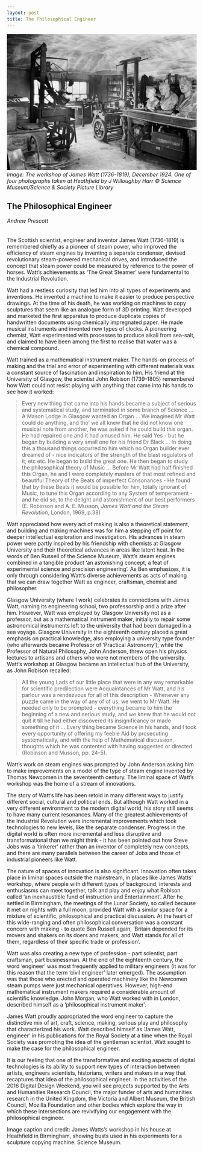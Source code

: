 ```yaml
---
layout: post
title: The Philosophical Engineer
---
```


![Image: The workshop of James Watt (1736-1819), December 1924. One of four photographs taken at Heathfield by J Willoughby Harr © Science Museum/Science & Society Picture Library](images/02.jpg)
_Image: The workshop of James Watt (1736-1819), December 1924. One of four photographs taken at Heathfield by J Willoughby Harr © Science Museum/Science & Society Picture Library_

## The Philosophical Engineer
*Andrew Prescott*
<br />
<br />
<br />
The Scottish scientist, engineer and inventor James Watt (1736-1819) is remembered chiefly as a pioneer of steam power, who improved the efficiency of steam engines by inventing a separate condenser, devised revolutionary steam-powered mechanical drives, and introduced the concept that steam power could be measured by reference to the power of horses. Watt’s achievements as ‘The Great Steamer’ were fundamental to the Industrial Revolution.

Watt had a restless curiosity that led him into all types of experiments and inventions. He invented a machine to make it easier to produce perspective drawings. At the time of his death, he was working on machines to copy sculptures that seem like an analogue form of 3D printing. Watt developed and marketed the first apparatus to produce duplicate copies of handwritten documents using chemically impregnated paper. He made musical instruments and invented new types of clocks. A pioneering chemist, Watt experimented with processes to produce alkali from sea-salt, and claimed to have been among the first to realise that water was a chemical compound.

Watt trained as a mathematical instrument maker. The hands-on process of making and the trial and error of experimenting with different materials was a constant source of fascination and inspiration to him. His friend at the University of Glasgow, the scientist John Robison (1739-1805) remembered how Watt could not resist playing with anything that came into his hands to see how it worked:

> Every new thing that came into his hands became a subject of serious and systematical study, and terminated in some branch of Science … A Mason Lodge in Glasgow wanted an Organ … We imagined Mr Watt could do anything, and tho’ we all knew that he did not know one musical note from another, he was asked if he could build this organ. He had repaired one and it had amused him. He said Yes - but he began by building a very small one for his friend Dr Black … In doing this a thousand things occurred to him which no Organ builder ever dreamed of - nice indicators of the strength of the blast regulators of it, etc etc. He began to build the great one. He then began to study the philosophical theory of Music … Before Mr Watt had half finished this Organ, he and I were completely masters of that most refined and beautiful Theory of the Beats of imperfect Consonances - He found that by these Beats it would be possible for him, totally ignorant of Music, to tune this Organ according to any System of temperament - and he did so, to the delight and astonishment of our best performers (E. Robinson and A. E. Musson, *James Watt and the Steam Revolution*, London, 1969, p.38)

Watt appreciated how every act of making is also a theoretical statement, and building and making machines was for him a stepping off point for deeper intellectual exploration and investigation. His advances in steam power were partly inspired by his friendship with chemists at Glasgow University and their theoretical advances in areas like latent heat. In the words of Ben Russell of the Science Museum, Watt’s steam engines combined in a tangible product ‘an astonishing concept, a feat of experimental science and precision engineering’. As Ben emphasizes, it is only through considering Watt’s diverse achievements as acts of making that we can draw together Watt as engineer, craftsman, chemist and philosopher.

Glasgow University (where I work) celebrates its connections with James Watt, naming its engineering school, two professorship and a prize after him. However,  Watt was employed by Glasgow University not as a professor, but as a mathematical instrument maker, initially to repair some astronomical instruments left to the university that had been damaged in a sea voyage. Glasgow University in the eighteenth century placed a great emphasis on practical knowledge, also employing a university type founder (who afterwards became Professor of ‘Practical Astronomy’), while the Professor of Natural Philosophy, John Anderson, threw open his physics lectures to artisans and others who were not members of the university. Watt’s workshop at Glasgow became an intellectual hub of the University, as John Robison recalled:

> All the young Lads of our little place that were in any way remarkable for scientific predilection were Acquaintances of Mr Watt, and his parlour was a rendezvous for all of this description - Whenever any puzzle came in the way of any of of us, we went to Mr Watt. He needed only to be prompted - everything became to him the beginning of a new and serious study, and we knew that he would not quit it till he had either discovered its insignificancy or made something of it … Every thing became Science in his hands, and I took every opportunity of offering my feeble Aid by prosecuting systematically, and with the help of Mathematical discussion, thoughts which he was contented with having suggested or directed (Robinson and Musson, pp. 24-5).

Watt’s work on steam engines was prompted by John Anderson asking him to make improvements on a model of the type of steam engine invented by Thomas Newcomen in the seventeenth century. The liminal space of Watt’s workshop was the home of a stream of innovations.

The story of Watt’s life has been retold in many different ways to justify different social, cultural and political ends. But although Watt worked in a very different environment to the modern digital world, his story still seems to have many current resonances. Many of the greatest achievements of the Industrial Revolution were incremental improvements which took technologies to new levels, like the separate condenser. Progress in the digital world is often more incremental and less disruptive and transformational than we might think - it has been pointed out how Steve Jobs was a ‘tinkerer’ rather than an inventor of completely new concepts, and there are many parallels between the career of Jobs and those of industrial pioneers like Watt.

The nature of spaces of innovation is also significant. Innovation often takes place in liminal spaces outside the mainstream, in places like James Watts’ workshop, where people with different types of background, interests and enthusiasms can meet together, talk and play and enjoy what Robison called ‘an inexhaustible fund of instruction and Entertainment’. After he settled in Birmingham, the meetings of the Lunar Society, so called because it met on nights with a full moon, provided Watt with a similar space for a mixture of scientific, philosophical and practical discussion. At the heart of this wide-ranging and often philosophical conversation was a constant concern with making - to quote Ben Russell again, ‘Britain depended for its movers and shakers on its doers and makers, and Watt stands for all of them, regardless of their specific trade or profession’.

Watt was also creating a new type of profession - part scientist, part craftsman, part businessman. At the end of the eighteenth century, the word ‘engineer’ was most frequently applied to military engineers (it was for this reason that the term ‘civil engineer’ later emerged). The assumption was that those who erected and operated machinery like the Newcomen steam pumps were just mechanical operatives. However, high-end mathematical instrument makers required a considerable amount of scientific knowledge. John Morgan, who Watt worked with in London, described himself as a ‘philosophical instrument maker’.

James Watt proudly appropriated the word engineer to capture the distinctive mix of art, craft, science, making, serious play and philosophy that characterized his work. Watt described himself as ‘James Watt, engineer’ in his publications for the Royal Society at a time when the Royal Society was promoting the idea of the gentleman scientist. Watt sought to make the case for the philosophical engineer.

It is our feeling that one of the transformative and exciting aspects of digital technologies is its ability to support new types of interaction between artists, engineers scientists, historians, writers and makers in a way that recaptures that idea of the philosophical engineer. In the activities of the 2016 Digital Design Weekend, you will see projects supported by the Arts and Humanities Research Council, the major funder of arts and humanities research in the United Kingdom, the Victoria and Albert Museum, the British Council, Mozilla Foundation and other bodies which explore the way in which these intersections are revivifying our engagement with the philosophical engineer.

Image caption and credit: James Watts’s workshop in his house at Heathfield in Birmingham, showing busts used in his experiments for a sculpture copying machine. Science Museum.

